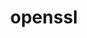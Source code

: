 ---
title: "openssl"
layout: cache
categories: [package, v0.18.1]
meta: {"versions": ["1.1.1o"], "compilers": ["gcc@=7.3.1", "gcc@=7.5.0", "gcc@=8.4.0"], "oss": ["amzn2", "ubuntu18.04"], "platforms": ["linux"], "targets": ["aarch64", "graviton2", "x86_64", "x86_64_v3", "x86_64_v4"], "stacks": ["aws-ahug", "aws-ahug-aarch64", "aws-isc", "aws-isc-aarch64", "build_systems", "data-vis-sdk", "e4s", "radiuss", "root", "tutorial"], "num_specs": 6, "num_specs_by_stack": {"build_systems": 1, "radiuss": 1, "data-vis-sdk": 1, "root": 6, "e4s": 1, "tutorial": 2, "aws-isc": 2, "aws-ahug": 2, "aws-isc-aarch64": 2, "aws-ahug-aarch64": 2}}
spec_details: [{"hash": "hqlqpsnqoifap6mlkbr5fyxoaq3gynbk", "compiler": "gcc@=7.5.0", "versions": ["1.1.1o"], "os": "ubuntu18.04", "platform": "linux", "target": "x86_64", "variants": ["certs=system", "~docs", "~shared"], "stacks": ["build_systems", "radiuss", "data-vis-sdk", "root", "e4s", "tutorial"], "size": "-", "tarball": "https://binaries.spack.io/releases/v0.18.1/build_cache/linux-ubuntu18.04-x86_64/gcc-7.5.0/openssl-1.1.1o/linux-ubuntu18.04-x86_64-gcc-7.5.0-openssl-1.1.1o-hqlqpsnqoifap6mlkbr5fyxoaq3gynbk.spack"}, {"hash": "jnq3knhqd25sgrjgei3iz4cliazogfpq", "compiler": "gcc@=7.3.1", "versions": ["1.1.1o"], "os": "amzn2", "platform": "linux", "target": "x86_64_v4", "variants": ["certs=system", "~docs", "~shared"], "stacks": ["aws-isc", "root", "aws-ahug"], "size": "-", "tarball": "https://binaries.spack.io/releases/v0.18.1/build_cache/linux-amzn2-x86_64_v4/gcc-7.3.1/openssl-1.1.1o/linux-amzn2-x86_64_v4-gcc-7.3.1-openssl-1.1.1o-jnq3knhqd25sgrjgei3iz4cliazogfpq.spack"}, {"hash": "a2r65wqlvuoazimen2a7oijeh4s6yvjo", "compiler": "gcc@=7.3.1", "versions": ["1.1.1o"], "os": "amzn2", "platform": "linux", "target": "graviton2", "variants": ["certs=system", "~docs", "~shared"], "stacks": ["aws-isc-aarch64", "root", "aws-ahug-aarch64"], "size": "-", "tarball": "https://binaries.spack.io/releases/v0.18.1/build_cache/linux-amzn2-graviton2/gcc-7.3.1/openssl-1.1.1o/linux-amzn2-graviton2-gcc-7.3.1-openssl-1.1.1o-a2r65wqlvuoazimen2a7oijeh4s6yvjo.spack"}, {"hash": "6olgymbhzyntx2h7wfcptjb5ijokgqsl", "compiler": "gcc@=7.3.1", "versions": ["1.1.1o"], "os": "amzn2", "platform": "linux", "target": "aarch64", "variants": ["certs=system", "~docs", "~shared"], "stacks": ["aws-isc-aarch64", "root", "aws-ahug-aarch64"], "size": "-", "tarball": "https://binaries.spack.io/releases/v0.18.1/build_cache/linux-amzn2-aarch64/gcc-7.3.1/openssl-1.1.1o/linux-amzn2-aarch64-gcc-7.3.1-openssl-1.1.1o-6olgymbhzyntx2h7wfcptjb5ijokgqsl.spack"}, {"hash": "rhizngcriyzl262kgbxqdnwzrixyyvjc", "compiler": "gcc@=7.3.1", "versions": ["1.1.1o"], "os": "amzn2", "platform": "linux", "target": "x86_64_v3", "variants": ["certs=system", "~docs", "~shared"], "stacks": ["aws-isc", "root", "aws-ahug"], "size": "-", "tarball": "https://binaries.spack.io/releases/v0.18.1/build_cache/linux-amzn2-x86_64_v3/gcc-7.3.1/openssl-1.1.1o/linux-amzn2-x86_64_v3-gcc-7.3.1-openssl-1.1.1o-rhizngcriyzl262kgbxqdnwzrixyyvjc.spack"}, {"hash": "bj2jnt77kpvmffbl6k7lnz4y6z45mab5", "compiler": "gcc@=8.4.0", "versions": ["1.1.1o"], "os": "ubuntu18.04", "platform": "linux", "target": "x86_64", "variants": ["certs=system", "~docs", "~shared"], "stacks": ["root", "tutorial"], "size": "-", "tarball": "https://binaries.spack.io/releases/v0.18.1/build_cache/linux-ubuntu18.04-x86_64/gcc-8.4.0/openssl-1.1.1o/linux-ubuntu18.04-x86_64-gcc-8.4.0-openssl-1.1.1o-bj2jnt77kpvmffbl6k7lnz4y6z45mab5.spack"}]
---